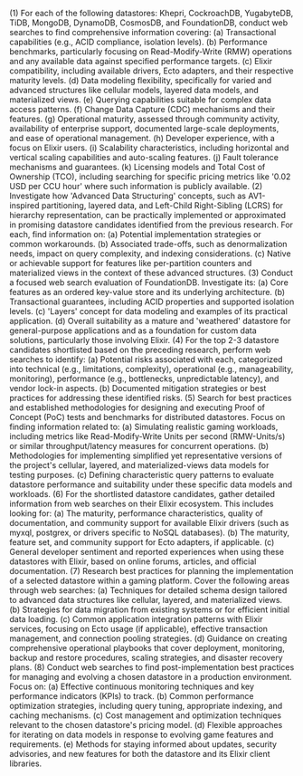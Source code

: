 (1) For each of the following datastores: Khepri, CockroachDB, YugabyteDB, TiDB, MongoDB, DynamoDB, CosmosDB, and FoundationDB, conduct web searches to find comprehensive information covering:
   (a) Transactional capabilities (e.g., ACID compliance, isolation levels).
   (b) Performance benchmarks, particularly focusing on Read-Modify-Write (RMW) operations and any available data against specified performance targets.
   (c) Elixir compatibility, including available drivers, Ecto adapters, and their respective maturity levels.
   (d) Data modeling flexibility, specifically for varied and advanced structures like cellular models, layered data models, and materialized views.
   (e) Querying capabilities suitable for complex data access patterns.
   (f) Change Data Capture (CDC) mechanisms and their features.
   (g) Operational maturity, assessed through community activity, availability of enterprise support, documented large-scale deployments, and ease of operational management.
   (h) Developer experience, with a focus on Elixir users.
   (i) Scalability characteristics, including horizontal and vertical scaling capabilities and auto-scaling features.
   (j) Fault tolerance mechanisms and guarantees.
   (k) Licensing models and Total Cost of Ownership (TCO), including searching for specific pricing metrics like '0.02 USD per CCU hour' where such information is publicly available.
(2) Investigate how 'Advanced Data Structuring' concepts, such as AV1-inspired partitioning, layered data, and Left-Child Right-Sibling (LCRS) for hierarchy representation, can be practically implemented or approximated in promising datastore candidates identified from the previous research. For each, find information on:
   (a) Potential implementation strategies or common workarounds.
   (b) Associated trade-offs, such as denormalization needs, impact on query complexity, and indexing considerations.
   (c) Native or achievable support for features like per-partition counters and materialized views in the context of these advanced structures.
(3) Conduct a focused web search evaluation of FoundationDB. Investigate its:
   (a) Core features as an ordered key-value store and its underlying architecture.
   (b) Transactional guarantees, including ACID properties and supported isolation levels.
   (c) 'Layers' concept for data modeling and examples of its practical application.
   (d) Overall suitability as a mature and 'weathered' datastore for general-purpose applications and as a foundation for custom data solutions, particularly those involving Elixir.
(4) For the top 2-3 datastore candidates shortlisted based on the preceding research, perform web searches to identify:
   (a) Potential risks associated with each, categorized into technical (e.g., limitations, complexity), operational (e.g., manageability, monitoring), performance (e.g., bottlenecks, unpredictable latency), and vendor lock-in aspects.
   (b) Documented mitigation strategies or best practices for addressing these identified risks.
(5) Search for best practices and established methodologies for designing and executing Proof of Concept (PoC) tests and benchmarks for distributed datastores. Focus on finding information related to:
   (a) Simulating realistic gaming workloads, including metrics like Read-Modify-Write Units per second (RMW-Units/s) or similar throughput/latency measures for concurrent operations.
   (b) Methodologies for implementing simplified yet representative versions of the project's cellular, layered, and materialized-views data models for testing purposes.
   (c) Defining characteristic query patterns to evaluate datastore performance and suitability under these specific data models and workloads.
(6) For the shortlisted datastore candidates, gather detailed information from web searches on their Elixir ecosystem. This includes looking for:
   (a) The maturity, performance characteristics, quality of documentation, and community support for available Elixir drivers (such as myxql, postgrex, or drivers specific to NoSQL databases).
   (b) The maturity, feature set, and community support for Ecto adapters, if applicable.
   (c) General developer sentiment and reported experiences when using these datastores with Elixir, based on online forums, articles, and official documentation.
(7) Research best practices for planning the implementation of a selected datastore within a gaming platform. Cover the following areas through web searches:
   (a) Techniques for detailed schema design tailored to advanced data structures like cellular, layered, and materialized views.
   (b) Strategies for data migration from existing systems or for efficient initial data loading.
   (c) Common application integration patterns with Elixir services, focusing on Ecto usage (if applicable), effective transaction management, and connection pooling strategies.
   (d) Guidance on creating comprehensive operational playbooks that cover deployment, monitoring, backup and restore procedures, scaling strategies, and disaster recovery plans.
(8) Conduct web searches to find post-implementation best practices for managing and evolving a chosen datastore in a production environment. Focus on:
   (a) Effective continuous monitoring techniques and key performance indicators (KPIs) to track.
   (b) Common performance optimization strategies, including query tuning, appropriate indexing, and caching mechanisms.
   (c) Cost management and optimization techniques relevant to the chosen datastore's pricing model.
   (d) Flexible approaches for iterating on data models in response to evolving game features and requirements.
   (e) Methods for staying informed about updates, security advisories, and new features for both the datastore and its Elixir client libraries.